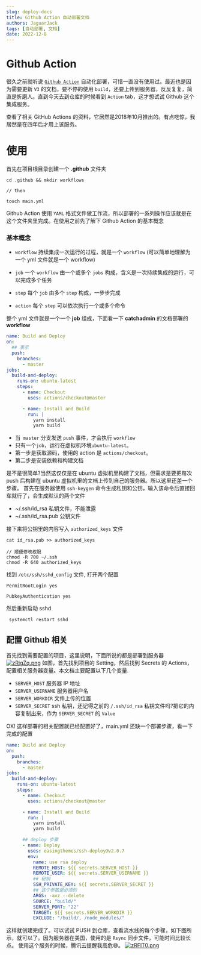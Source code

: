 ```yaml
---
slug: deploy-docs
title: Github Action 自动部署文档
authors: JaguarJack
tags: [自动部署, 文档]
date: 2022-12-8
---
```


# Github Action
很久之前就听说 [`Github Action`](https://github.com/features/actions) 自动化部署，可惜一直没有使用过。最近也是因为需要更新 `V3` 的文档，要不停的使用 `build`，还要上传到服务器，反反复复，简直是折磨人。直到今天去到仓库的时候看到 `Action` tab，这才想试试 Github 这个集成服务。

查看了相关 GitHub Actions 的资料，它居然是2018年10月推出的。有点吃惊，我居然是在四年后才用上该服务。

# 使用
首先在项目根目录创建一个 **.github** 文件夹

```shell
cd .github && mkdir workflows

// then

touch main.yml
```

Github Action 使用 `YAML` 格式文件做工作流，所以部署的一系列操作应该就是在这个文件夹里完成。在使用之前先了解下 Github Action 的基本概念

### 基本概念
- `workflow` 持续集成一次运行的过程，就是一个 `workflow` (可以简单地理解为一个 yml 文件就是一个 workflow)

- `job` 一个 `workflow` 由一个或多个 `jobs` 构成，含义是一次持续集成的运行，可以完成多个任务

- `step` 每个 `job` 由多个 `step` 构成，一步步完成

- `action` 每个 `step` 可以依次执行一个或多个命令

整个 yml 文件就是一个一个 **job** 组成，下面看一下 **catchadmin** 的文档部署的 **workflow**
```yaml
name: Build and Deploy
on:
  ## 表示
  push:
    branches:
      - master 
jobs:
  build-and-deploy:
    runs-on: ubuntu-latest
    steps:
      - name: Checkout
        uses: actions/checkout@master

      - name: Install and Build
        run: |
          yarn install
          yarn build
```

- 当` master` 分支发送 `push` 事件，才会执行 `workflow`
- 只有一个`job`，运行在虚拟机环境`ubuntu-latest`。
- 第一步是获取源码，使用的 action 是 `actions/checkout`。
- 第二步是安装依赖和构建文档

是不是很简单?当然这仅仅是在 ubuntu 虚拟机里构建了文档，但需求是要把每次 push 后构建在 ubuntu 虚拟机里的文档上传到自己的服务器。所以这里还差一个步骤。
首先在服务器使用 `ssh-keygen` 命令生成私钥和公钥，输入该命令后直接回车就行了，会生成默认的两个文件
- ~/.ssh/id_rsa 私钥文件，不能泄露
- ~/.ssh/id_rsa.pub 公钥文件

接下来将公钥里的内容写入 `authorized_keys` 文件
```shell
cat id_rsa.pub >> authorized_keys

// 顺便修改权限
chmod -R 700 ~/.ssh
chmod -R 640 authorized_keys
```
找到 `/etc/ssh/sshd_config` 文件, 打开两个配置

```shell
PermitRootLogin yes

PubkeyAuthentication yes
```

然后重新启动 sshd
```shell
 systemctl restart sshd
```

## 配置 Github 相关
首先找到需要配置的项目，这里说明，下面所说的都是部署到服务器
[![zRigZq.png](https://s1.ax1x.com/2022/12/08/zRigZq.png)](https://imgse.com/i/zRigZq)
如图，首先找到项目的 Setting，然后找到 Secrets 的 Actions，配置相关服务器变量。本文档主要配置以下几个变量.

- `SERVER_HOST` 服务器 IP 地址
- `SERVER_USERNAME` 服务器用户名
- `SERVER_WORKDIR` 文件上传的位置
- `SERVER_SECRET` ssh 私钥，还记得之前的 `/.ssh/id_rsa` 私钥文件吗?把它的内容复制出来，作为 `SERVER_SECRET` 的 `Value`

OK! 这样部署的相关配置就已经配置好了，main.yml 还缺一个部署步骤，看一下完成的配置
```yaml
name: Build and Deploy
on:
  push:
    branches:
      - master
jobs:
  build-and-deploy:
    runs-on: ubuntu-latest
    steps:
      - name: Checkout
        uses: actions/checkout@master

      - name: Install and Build
        run: |
          yarn install
          yarn build

      ## deploy 步骤  
      - name: Deploy
        uses: easingthemes/ssh-deploy@v2.0.7
        env:
          name: use rsa deploy
          REMOTE_HOST: ${{ secrets.SERVER_HOST }}
          REMOTE_USER: ${{ secrets.SERVER_USERNAME }}
          ## 秘钥
          SSH_PRIVATE_KEY: ${{ secrets.SERVER_SECRET }}
          ## 这个参数是必须的
          ARGS: -avz --delete 
          SOURCE: "build/"
          SERVER_PORT: "22"
          TARGET: ${{ secrets.SERVER_WORKDIR }}
          EXCLUDE: "/build/, /node_modules/"

```
这样就创建完成了。可以试试 PUSH 到仓库，查看流水线的每个步骤，如下图所示，就可以了。因为服务器在美国，使用的是 `Rsync` 同步文件，可能时间比较长点。
使用这个服务的时候，腾讯云提醒我高危😄。
[![zRFlT0.png](https://s1.ax1x.com/2022/12/08/zRFlT0.png)](https://imgse.com/i/zRFlT0)